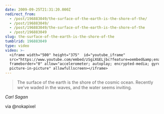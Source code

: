 ```yaml
---
date: 2009-09-25T21:31:20.000Z
redirect_from:
  - /post/196883049/the-surface-of-the-earth-is-the-shore-of-the/
  - /post/196883049/
  - /post/196883049/the-surface-of-the-earth-is-the-shore-of-the
  - /post/196883049
slug: the-surface-of-the-earth-is-the-shore-of-the
tumblrid: 196883049
type: video
video: >-
  <iframe width="500" height="375"  id="youtube_iframe"
  src="https://www.youtube.com/embed/zSgiXGELjbc?feature=oembed&amp;enablejsapi=1&amp;origin=https://safe.txmblr.com&amp;wmode=opaque"
  frameborder="0" allow="accelerometer; autoplay; encrypted-media; gyroscope;
  picture-in-picture" allowfullscreen></iframe>
---
```

<blockquote><p>The surface of the earth is the shore of the cosmic ocean.  Recently we&rsquo;ve waded in the waves, and the water seems inviting.</p></blockquote>

<p class="source"><cite>Carl Sagan</cite></p>

<p>via @nokapixel</p>
